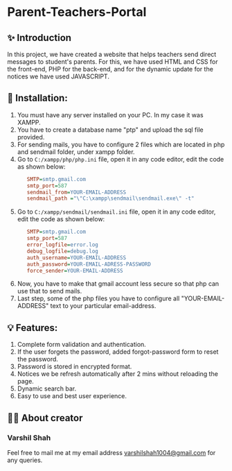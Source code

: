 # Parent-Teachers-Portal

## ✨ Introduction
In this project, we have created a website that helps teachers send direct messages to student's parents. For this, we have used HTML and CSS for the front-end, PHP for the back-end, and for the dynamic update for the notices we have used JAVASCRIPT.

## 🔰 Installation:
1. You must have any server installed on your PC. In my case it was XAMPP.
2. You have to create a database name "ptp" and upload the sql file provided.
3. For sending mails, you have to configure 2 files which are located in php and sendmail folder, under xampp folder.
4. Go to `C:/xampp/php/php.ini` file, open it in any code editor, edit the code as shown below:
   ```ini
      SMTP=smtp.gmail.com
      smtp_port=587
      sendmail_from=YOUR-EMAIL-ADDRESS
      sendmail_path ="\"C:\xampp\sendmail\sendmail.exe\" -t"
   ```
5. Go to `C:/xampp/sendmail/sendmail.ini` file, open it in any code editor, edit the code as shown below:
   ```ini
      SMTP=smtp.gmail.com
      smtp_port=587
      error_logfile=error.log
      debug_logfile=debug.log
      auth_username=YOUR-EMAIL-ADDRESS
      auth_password=YOUR-EMAIL-ADRESS-PASSWORD
      force_sender=YOUR-EMAIL-ADDRESS
   ```
6. Now, you have to make that gmail account less secure so that php can use that to send mails.
7. Last step, some of the php files you have to configure all "YOUR-EMAIL-ADDRESS" text to your particular email-address.

## 💡 Features:
1. Complete form validation and authentication.
2. If the user forgets the password, added forgot-password form to reset the password.
3. Password is stored in encrypted format.
4. Notices we be refresh automatically after 2 mins without reloading the page.
5. Dynamic search bar.
6. Easy to use and best user experience.

## 👨‍💻 About creator
### Varshil Shah
Feel free to mail me at my email address [varshilshah1004@gmail.com](mailto:varshilshah1004@gmail.com) for any queries.

